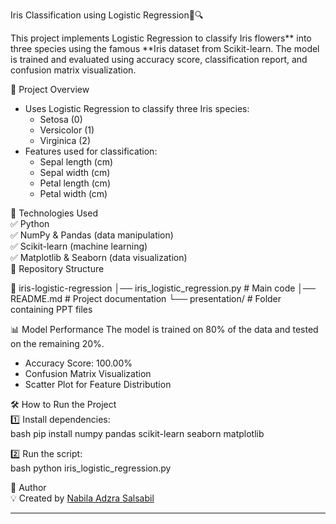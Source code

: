 Iris Classification using Logistic Regression🌿🔍  

This project implements Logistic Regression to classify Iris flowers** into three species using the famous **Iris dataset from Scikit-learn. The model is trained and evaluated using accuracy score, classification report, and confusion matrix visualization.  

📌 Project Overview 
- Uses Logistic Regression to classify three Iris species:  
  - Setosa (0) 
  - Versicolor (1) 
  - Virginica (2)  
- Features used for classification:  
  - Sepal length (cm)  
  - Sepal width (cm)  
  - Petal length (cm)  
  - Petal width (cm)  

🚀 Technologies Used  
✅ Python  
✅ NumPy & Pandas (data manipulation)  
✅ Scikit-learn (machine learning)  
✅ Matplotlib & Seaborn (data visualization)  
📂 Repository Structure  

📁 iris-logistic-regression
│── iris_logistic_regression.py  # Main code
│── README.md                    # Project documentation
└── presentation/                 # Folder containing PPT files


📊 Model Performance 
The model is trained on 80% of the data and tested on the remaining 20%.  
- Accuracy Score: 100.00%   
- Confusion Matrix Visualization  
- Scatter Plot for Feature Distribution  

🛠 How to Run the Project  
1️⃣ Install dependencies:  
bash
pip install numpy pandas scikit-learn seaborn matplotlib
  
2️⃣ Run the script:  
bash
python iris_logistic_regression.py
  

📢 Author  
💡 Created by [Nabila Adzra Salsabil](https://github.com/nbladzr)  

---
